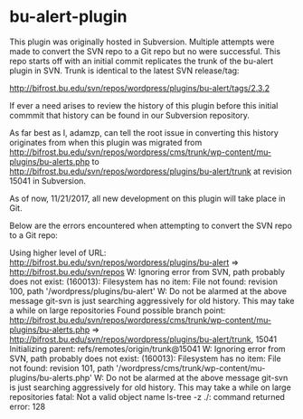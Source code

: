 # bu-alert-plugin

This plugin was originally hosted in Subversion. Multiple attempts were made to convert the SVN repo to a Git repo but no were successful. This repo starts off with an initial commit replicates the trunk of the bu-alert plugin in SVN. Trunk is identical to the latest SVN release/tag:

http://bifrost.bu.edu/svn/repos/wordpress/plugins/bu-alert/tags/2.3.2

If ever a need arises to review the history of this plugin before this initial commmit that history can be found in our Subversion repository.

As far best as I, adamzp, can tell the root issue in converting this history originates from when this plugin was migrated from
http://bifrost.bu.edu/svn/repos/wordpress/cms/trunk/wp-content/mu-plugins/bu-alerts.php to http://bifrost.bu.edu/svn/repos/wordpress/plugins/bu-alert/trunk at revision 15041 in Subversion.

As of now, 11/21/2017, all new development on this plugin will take place in Git.

Below are the errors encountered when attempting to convert the SVN repo to a Git repo:

Using higher level of URL: http://bifrost.bu.edu/svn/repos/wordpress/plugins/bu-alert => http://bifrost.bu.edu/svn/repos
W: Ignoring error from SVN, path probably does not exist: (160013): Filesystem has no item: File not found: revision 100, path '/wordpress/plugins/bu-alert'
W: Do not be alarmed at the above message git-svn is just searching aggressively for old history.
This may take a while on large repositories
Found possible branch point: http://bifrost.bu.edu/svn/repos/wordpress/cms/trunk/wp-content/mu-plugins/bu-alerts.php => http://bifrost.bu.edu/svn/repos/wordpress/plugins/bu-alert/trunk, 15041
Initializing parent: refs/remotes/origin/trunk@15041
W: Ignoring error from SVN, path probably does not exist: (160013): Filesystem has no item: File not found: revision 101, path '/wordpress/cms/trunk/wp-content/mu-plugins/bu-alerts.php'
W: Do not be alarmed at the above message git-svn is just searching aggressively for old history.
This may take a while on large repositories
fatal: Not a valid object name 
ls-tree -z  ./: command returned error: 128